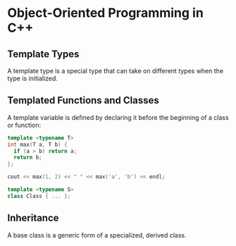 # Object-Oriented Programming in C++

## Template Types

A template type is a special type that can take on different types when the type is initialized.

## Templated Functions and Classes

A template variable is defined by declaring it before the beginning of a class or function:

```c++
template <typename T>
int max(T a, T b) {
  if (a > b) return a;
  return b;
};

cout << max(1, 2) << " " << max('a', 'b') << endl;

template <typename S>
class Class { ... };
```

## Inheritance

A base class is a generic form of a specialized, derived class.
